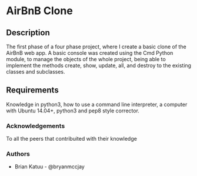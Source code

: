 # AirBnB Clone

## Description
The first phase of a four phase project, where I create a basic clone of the AirBnB web app. A basic console was created using the Cmd Python module, to manage the objects of the whole project, being able to implement the methods create, show, update, all, and destroy to the existing classes and subclasses.

## Requirements
Knowledge in python3, how to use a command line interpreter, a computer with Ubuntu 14.04+, python3 and pep8 style corrector.

### Acknowledgements
To all the peers that contribuited with their knowledge

### Authors
* Brian Katuu - @bryanmccjay

